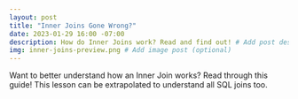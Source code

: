 ```yaml
---
layout: post
title: "Inner Joins Gone Wrong?"
date: 2023-01-29 16:00 -07:00
description: How do Inner Joins work? Read and find out! # Add post description (optional)
img: inner-joins-preview.png # Add image post (optional)
---
```


Want to better understand how an Inner Join works? Read through this guide! This lesson can be extrapolated to understand all SQL joins too.

<object data="../assets/docs/inner-joins-gone-wrong.pdf" width="800" height="800" type='application/pdf'></object>